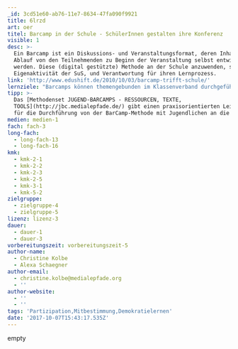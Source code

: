 ```yaml
---
_id: 3cd51e60-ab76-11e7-8634-47fa090f9921
title: 6lrzd
art: oer
titel: Barcamp in der Schule - SchülerInnen gestalten ihre Konferenz
visible: 1
desc: >-
  Ein Barcamp ist ein Diskussions- und Veranstaltungsformat, deren Inhalte und
  Ablauf von den Teilnehmenden zu Beginn der Veranstaltung selbst entwickelt
  werden. Diese (digital gestützte) Methode an der Schule anzuwenden, stärkt
  Eigenaktivität der SuS, und Verantwortung für ihren Lernprozess.
link: 'http://www.edushift.de/2010/10/03/barcamp-trifft-schule/'
lernziele: "Barcamps können themengebunden im Klassenverband durchgeführt werden oder auch als größeres Projekt etwa im Rahmen von Projektwochen unter Einbezug der Schulöffentlichkeit (hier auch generationenübergreifend Eltern - Lehrer - SuS) eingesetzt werden. Elemente können in den regulären Unterricht integriert werden. Inhaltlich eignen sich eher übergreifende Fragen wie die Gestaltung des Lernortes Schule, Mitbestimmung von Jugendlichen im Allgemeinen oder auch aktuelle politische und gesellschaftliche Fragestellungen.  \r\nDer Schwerpunkt der Methode liegt auf der Vermittlung partizipativer und kollaborativer Kompetenzen. Da die Teilnehmenden eigene Workshops anbieten und sich das Programm interessengeleitet zusammenstellen, entsteht ein nachhaltiger Gestaltungsspielraum in der Erarbeitung von Fachwissen. Auch Methodenkompetenzen werden gestärkt, indem das Wie der Workshopdurchführung geöffnet oder sogar frei gestellt wird. Anschlussstellen zu digitalen Schlüsselkompetenzen zeigen sich besonders an der Schnittstelle zur Projektorganisation, die üblicherweise mit netzbasierten Tools wie [Camper](https://barcamptools.eu)"
tipp: >-
  Das [Methodenset JUGEND-BARCAMPS - RESSOURCEN, TEXTE,
  TOOLS](http://jbc.medialepfade.de/) gibt einen praxisorientierten Leitfaden
  für die Durchführung von der BarCamp-Methode mit Jugendlichen an die Hand.
medien: medien-1
fach: fach-3
long-fach:
  - long-fach-13
  - long-fach-16
kmk:
  - kmk-2-1
  - kmk-2-2
  - kmk-2-3
  - kmk-2-5
  - kmk-3-1
  - kmk-5-2
zielgruppe:
  - zielgruppe-4
  - zielgruppe-5
lizenz: lizenz-3
dauer:
  - dauer-1
  - dauer-3
vorbereitungszeit: vorbereitungszeit-5
author-name:
  - Christine Kolbe
  - Alexa Schaegner
author-email:
  - christine.kolbe@medialepfade.org
  - ''
author-website:
  - ''
  - ''
tags: 'Partizipation,Mitbestimmung,Demokratielernen'
date: '2017-10-07T15:43:17.535Z'
---
```

empty
